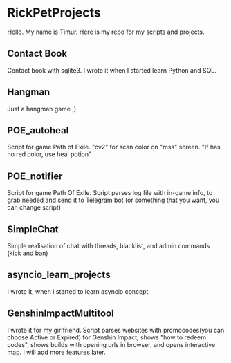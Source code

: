 # RickPetProjects
Hello.
My name is Timur.
Here is my repo for my scripts and projects.

## Contact Book
Contact book with sqlite3. I wrote it when I started learn Python and SQL.

## Hangman
Just a hangman game ;)

## POE_autoheal
Script for game Path of Exile. "cv2" for scan color on "mss" screen.
"If has no red color, use heal potion"

## POE_notifier
Script for game Path Of Exile. Script parses log file with in-game info, to grab needed and send it to Telegram bot (or something that you want, you can change script)

## SimpleChat
Simple realisation of chat with threads, blacklist, and admin commands (kick and ban)

## asyncio_learn_projects
I wrote it, when i started to learn asyncio concept.

## GenshinImpactMultitool
I wrote it for my girlfriend. Script parses websites with promocodes(you can choose Active or Expired) for Genshin Impact, shows "how to redeem codes", shows builds with opening urls in browser, and opens interactive map. I will add more features later.
